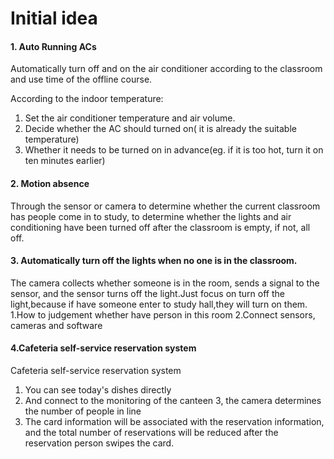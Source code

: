# Initial idea

#### 1. Auto Running ACs

Automatically turn off and on the air conditioner according to the classroom and use time of the offline course.

According to the indoor temperature:

1. Set the air conditioner temperature and air volume.
2. Decide whether the AC should turned on( it is already the suitable temperature)
3. Whether it needs to be turned on in advance(eg. if it is too hot, turn it on ten minutes earlier)

#### 2. Motion absence

Through the sensor or camera to determine whether the current classroom has people come in to study, to determine whether the lights and air conditioning have been turned off after the classroom is empty, if not, all off.

#### 3. Automatically turn off the lights when no one is in the classroom.

The camera collects whether someone is in the room, sends a signal to the sensor, and the sensor turns off the light.Just focus on turn off the light,because if have someone enter to study hall,they will turn on them.
1.How to judgement whether have person in this room
2.Connect sensors, cameras and software

#### 4.Cafeteria self-service reservation system
Cafeteria self-service reservation system
1. You can see today's dishes directly
2. And connect to the monitoring of the canteen
3, the camera determines the number of people in line
4. The card information will be associated with the reservation information, and the total number of reservations will be reduced after the reservation person swipes the card.
